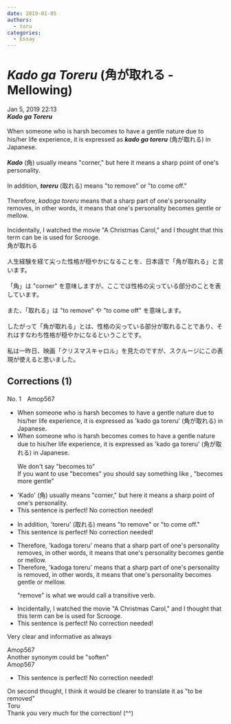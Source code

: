 ```yaml
---
date: 2019-01-05
authors:
  - toru
categories:
  - Essay
---
```


<h1 id="subject_show"><strong><em>Kado ga Toreru</strong></em> (角が取れる - Mellowing)</h1>
<div class="date">Jan 5, 2019 22:13</div>
<div id="post"><div id="body_show_ori">
<strong><em>Kado ga Toreru</strong></em><br/><br/>When someone who is harsh becomes to have a gentle nature due to his/her life experience, it is expressed as <strong><em>kado ga toreru</em></strong> (角が取れる) in Japanese.<br/><br/><strong><em>Kado</em></strong> (角) usually means "corner," but here it means a sharp point of one's personality.<br/><br/>In addition, <strong><em>toreru</em></strong> (取れる) means "to remove" or "to come off."<br/><br/>Therefore, <em>kadoga toreru</em> means that a sharp part of one's personality removes, in other words, it means that one's personality becomes gentle or mellow.<br/><br/>Incidentally, I watched the movie "A Christmas Carol," and I thought that this term can be is used for Scrooge.
</div></div>

<!-- more -->

<div id="post_ja"><div id="body_show_mo">
角が取れる<br/><br/>人生経験を経て尖った性格が穏やかになることを、日本語で「角が取れる」と言います。<br/><br/>「角」は "corner" を意味しますが、ここでは性格の尖っている部分のことを表しています。<br/><br/>また、「取れる」は "to remove" や "to come off" を意味します。<br/><br/>したがって「角が取れる」とは、性格の尖っている部分が取れることであり、それはすなわち性格が穏やかになるということです。<br/><br/>私は一昨日、映画「クリスマスキャロル」を見たのですが、スクルージにこの表現が使えると思いました。
</div></div>

## Corrections (1)
<div id="block"><div class="first_name"> No. 1　<span class="just_name">Amop567</span></div><div id="block2">
<ul class="correction_field">
<li class="incorrect">When someone who is harsh becomes to have a gentle nature due to his/her life experience, it is expressed as 'kado ga toreru' (角が取れる) in Japanese.</li>
<li class="corrected correct">
When someone who is harsh <span class="sline"><span class="f_red">becomes</span></span> <span class="f_blue">comes</span> to have a gentle nature due to his/her life experience, it is expressed as 'kado ga toreru' (角が取れる) in Japanese.
<p class="correction_comment">We don't say "becomes to" <br/>If you want to use "becomes" you should say something like , "becomes more gentle"</p>
</li>
</ul>
<ul class="correction_field">
<li class="incorrect">'Kado' (角) usually means "corner," but here it means a sharp point of one's personality.</li>
<li class="corrected perfect">This sentence is perfect! No correction needed!</li>
</ul>
<ul class="correction_field">
<li class="incorrect">In addition, 'toreru' (取れる) means "to remove" or "to come off."</li>
<li class="corrected perfect">This sentence is perfect! No correction needed!</li>
</ul>
<ul class="correction_field">
<li class="incorrect">Therefore, 'kadoga toreru' means that a sharp part of one's personality removes, in other words, it means that one's personality becomes gentle or mellow.</li>
<li class="corrected correct">
Therefore, 'kadoga toreru' means that a sharp part of one's personality <span class="f_blue">is </span>remove<span class="f_blue">d</span>, in other words, it means that one's personality becomes gentle or mellow.
<p class="correction_comment">"remove" is what we would call a transitive verb.</p>
</li>
</ul>
<ul class="correction_field">
<li class="incorrect">Incidentally, I watched the movie "A Christmas Carol," and I thought that this term can be is used for Scrooge.</li>
<li class="corrected perfect">This sentence is perfect! No correction needed!</li>
</ul>
<p class="comment_small">
 Very clear and informative as always
</p>

</div><div class="name"><span class="just_name">Amop567</span><br>
Another synonym could be "soften"
</div>
<div class="name"><span class="just_name">Amop567</span><br><div class="quote_field"><ul class="correction_field">
<li class="corrected perfect">
This sentence is perfect! No correction needed!
</li>
</ul></div>
On second thought, I think it would be clearer to translate it as "to be removed" 
</div>
<div class="name"><span class="just_name">Toru</span><br>
Thank you very much for the correction! (^^)
</div>
</div>
